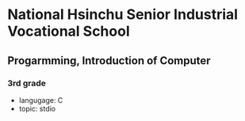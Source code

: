 # National Hsinchu Senior Industrial Vocational School
## Progarmming, Introduction of Computer
### 3rd grade
- langugage: C
- topic: stdio
